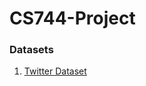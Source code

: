 # CS744-Project

### Datasets
1. [Twitter Dataset](https://www.kaggle.com/datasets/kazanova/sentiment140)
